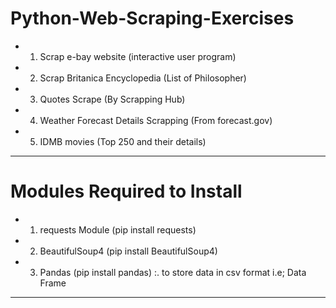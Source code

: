# Python-Web-Scraping-Exercises
- 1. Scrap e-bay website (interactive user program)
- 2. Scrap Britanica Encyclopedia (List of Philosopher)
- 3. Quotes Scrape (By Scrapping Hub)
- 4. Weather Forecast Details Scrapping (From forecast.gov)
- 5. IDMB movies (Top 250 and their details)

----

# Modules Required to Install
- 1. requests Module (pip install requests)
- 2. BeautifulSoup4 (pip install BeautifulSoup4)
- 3. Pandas (pip install pandas) :. to store data in csv format i.e; Data Frame

----
